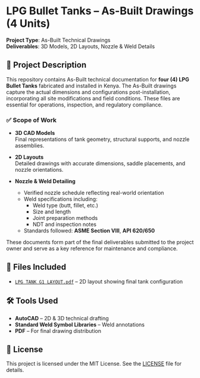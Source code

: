 # LPG Bullet Tanks – As-Built Drawings (4 Units)

**Project Type**: As-Built Technical Drawings  
**Deliverables**: 3D Models, 2D Layouts, Nozzle & Weld Details

## 📄 Project Description

This repository contains As-Built technical documentation for **four (4) LPG Bullet Tanks** fabricated and installed in Kenya. The As-Built drawings capture the actual dimensions and configurations post-installation, incorporating all site modifications and field conditions. These files are essential for operations, inspection, and regulatory compliance.

### ✅ Scope of Work

- **3D CAD Models**  
  Final representations of tank geometry, structural supports, and nozzle assemblies.
  
- **2D Layouts**  
  Detailed drawings with accurate dimensions, saddle placements, and nozzle orientations.

- **Nozzle & Weld Detailing**  
  - Verified nozzle schedule reflecting real-world orientation  
  - Weld specifications including:
    - Weld type (butt, fillet, etc.)
    - Size and length
    - Joint preparation methods
    - NDT and inspection notes  
  - Standards followed: **ASME Section VIII**, **API 620/650**

These documents form part of the final deliverables submitted to the project owner and serve as a key reference for maintenance and compliance.

## 📂 Files Included

- [`LPG TANK G1 LAYOUT.pdf`](./LPG%20TANK%20G1%20LAYOUT.pdf) – 2D layout showing final tank configuration

## 🛠 Tools Used

- **AutoCAD** – 2D & 3D technical drafting  
- **Standard Weld Symbol Libraries** – Weld annotations  
- **PDF** – For final drawing distribution

## 📄 License

This project is licensed under the MIT License. See the [LICENSE](./LICENSE) file for details.
